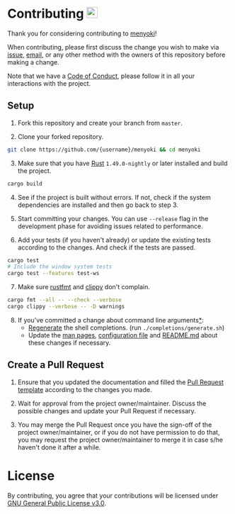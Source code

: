 # Contributing <a href="https://github.com/orhun/menyoki"><img src="https://user-images.githubusercontent.com/24392180/99184076-96c10b00-2751-11eb-99ea-ad962144df76.png" width="25"></a>

Thank you for considering contributing to [menyoki](https://github.com/orhun/menyoki/)!

When contributing, please first discuss the change you wish to make via [issue](https://github.com/orhun/menyoki/issues),
[email](mailto:orhunparmaksiz@gmail.com), or any other method with the owners of this repository before making a change.

Note that we have a [Code of Conduct](https://github.com/orhun/menyoki/blob/master/.github/CODE_OF_CONDUCT.md), please follow it in all your interactions with the project.

## Setup

1. Fork this repository and create your branch from `master`.

2. Clone your forked repository.

```sh
git clone https://github.com/{username}/menyoki && cd menyoki
```

3. Make sure that you have [Rust](https://www.rust-lang.org/) `1.49.0-nightly` or later installed and build the project.
   
```sh
cargo build
```

4. See if the project is built without errors. If not, check if the system dependencies are installed and then go back to step 3.

5. Start committing your changes. You can use `--release` flag in the development phase for avoiding issues related to performance.

6. Add your tests (if you haven't already) or update the existing tests according to the changes. And check if the tests are passed.

```sh
cargo test
# Include the window system tests
cargo test --features test-ws
```

7. Make sure [rustfmt](https://github.com/rust-lang/rustfmt) and [clippy](https://github.com/rust-lang/rust-clippy) don't complain.

```sh
cargo fmt --all -- --check --verbose
cargo clippy --verbose -- -D warnings
```

8. If you've committed a change about command line arguments[*](https://github.com/orhun/menyoki/blob/master/src/args/mod.rs):
   * [Regenerate](https://github.com/orhun/menyoki/blob/master/completions/generate.sh) the shell completions. (run `./completions/generate.sh`)
   *  Update the [man pages](https://github.com/orhun/menyoki/tree/master/man), [configuration file](https://github.com/orhun/menyoki/blob/master/config/menyoki.conf) and [README.md](https://github.com/orhun/menyoki/blob/master/README.md) about these changes if necessary.

## Create a Pull Request

1. Ensure that you updated the documentation and filled the [Pull Request template](https://github.com/orhun/menyoki/blob/master/.github/PULL_REQUEST_TEMPLATE.md) according to the changes you made.

2. Wait for approval from the project owner/maintainer. Discuss the possible changes and update your Pull Request if necessary.

3. You may merge the Pull Request once you have the sign-off of the project owner/maintainer, or if you do not have permission to do that, you may request the project owner/maintainer to merge it in case s/he haven't done it after a while.

# License

By contributing, you agree that your contributions will be licensed under [GNU General Public License v3.0](https://github.com/orhun/menyoki/blob/master/LICENSE).
